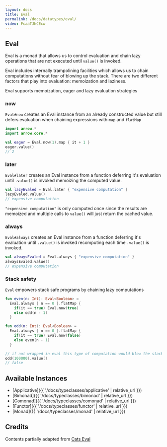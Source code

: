 ```yaml
---
layout: docs
title: Eval
permalink: /docs/datatypes/eval/
video: FcaaTJhCEcw
---
```


## Eval

Eval is a monad that allows us to control evaluation and chain lazy operations that are not executed until `value()` is invoked.

Eval includes internally trampolining facilities which allows us to chain computations without fear of blowing up the stack.
There are two different factors that play into evaluation: memoization and laziness.

Eval supports memoization, eager and lazy evaluation strategies

### now

`Eval#now` creates an Eval instance from an already constructed value but still defers evaluation when chaining expressions with `map` and `flatMap`

```kotlin
import arrow.*
import arrow.core.*

val eager = Eval.now(1).map { it + 1 }
eager.value()
// 2
```

### later

`Eval#later` creates an Eval instance from a function deferring it's evaluation until `.value()` is invoked memoizing the computed value.

```kotlin
val lazyEvaled = Eval.later { "expensive computation" }
lazyEvaled.value()
// expensive computation
```

`"expensive computation"` is only computed once since the results are memoized and multiple calls to `value()` will just return the cached value.

### always

`Eval#always` creates an Eval instance from a function deferring it's evaluation until `.value()` is invoked recomputing each time `.value()` is invoked.

```kotlin
val alwaysEvaled = Eval.always { "expensive computation" }
alwaysEvaled.value()
// expensive computation
```

### Stack safety

`Eval` empowers stack safe programs by chaining lazy computations

```kotlin
fun even(n: Int): Eval<Boolean> =
  Eval.always { n == 0 }.flatMap {
    if(it == true) Eval.now(true)
    else odd(n - 1)
  }

fun odd(n: Int): Eval<Boolean> =
  Eval.always { n == 0 }.flatMap {
    if(it == true) Eval.now(false)
    else even(n - 1)
  }

// if not wrapped in eval this type of computation would blow the stack and result in a StackOverflowError
odd(100000).value()
// false
```

## Available Instances

* [Applicative]({{ '/docs/typeclasses/applicative' | relative_url }})
* [Bimonad]({{ '/docs/typeclasses/bimonad' | relative_url }})
* [Comonad]({{ '/docs/typeclasses/comonad' | relative_url }})
* [Functor]({{ '/docs/typeclasses/functor' | relative_url }})
* [Monad]({{ '/docs/typeclasses/monad' | relative_url }})

## Credits

Contents partially adapted from [Cats Eval](https://typelevel.org/cats/datatypes/eval.html)
